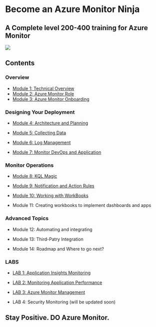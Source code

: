 # Become an Azure Monitor Ninja

## A Complete level 200-400 training for Azure Monitor 

<img src="https://github.com/eshlomo1/Azure-Monitor-Ninja-Training.MD/blob/master/Media/AzureMonito_WS1.png">

## Contents

### Overview

* [Module 1: Technical Overview](https://github.com/eshlomo1/Azure-Monitor-Ninja-Training.MD/blob/master/Overview/Module%201:%20Technical%20Overview.MD)
* [Module 2: Azure Monitor Role](https://github.com/eshlomo1/Azure-Monitor-Ninja-Training.MD/blob/master/Overview/Module%202:%20Azure%20Monitor%20Role.MD)
* [Module 3: Azure Monitor Onboarding](https://github.com/eshlomo1/Azure-Monitor-Ninja-Training.MD/blob/master/Overview/Module%203:%20Azure%20Monitor%20Onboarding.MD)

### Designing Your Deployment

* [Module 4: Architecture and Planning](https://github.com/eshlomo1/Azure-Monitor-Ninja-Training.MD/blob/master/Designing%20Your%20Deployment/Module%204:%20Architecture%20and%20Planning.MD)

* [Module 5: Collecting Data](https://github.com/eshlomo1/Azure-Monitor-Ninja-Training.MD/blob/master/Designing%20Your%20Deployment/Module%205:%20Collecting%20Data.MD)

* [Module 6: Log Management](https://github.com/eshlomo1/Azure-Monitor-Ninja-Training.MD/blob/master/Designing%20Your%20Deployment/Module%206:%20Log%20Management.MD)

* [Module 7: Monitor DevOps and Application](https://github.com/eshlomo1/Azure-Monitor-Ninja-Training.MD/blob/master/Designing%20Your%20Deployment/Module%207:%20Monitor%20DevOps%20and%20Application.MD)

### Monitor Operations

* [Module 8: KQL Magic](https://github.com/eshlomo1/Azure-Monitor-Ninja-Training.MD/blob/master/Monitor%20Operations/Module%208:%20KQL%20Magic.MD)

* [Module 9: Notification and Action Rules](https://github.com/eshlomo1/Azure-Monitor-Ninja-Training.MD/blob/master/Monitor%20Operations/Module%209:%20Notification%20and%20Action%20Rules.MD)

* [Module 10: Working with WorkBooks](https://github.com/eshlomo1/Azure-Monitor-Ninja-Training.MD/blob/master/Monitor%20Operations/Module%2010:%20Working%20with%20WorkBooks.MD)

* Module 11: Creating workbooks to implement dashboards and apps

### Advanced Topics

* Module 12: Automating and integrating 

* Module 13: Third-Patry Integration

* Module 14: Roadmap and Where to go next?

### LABS

* [LAB 1: Application Insights Monitoring](https://github.com/eshlomo1/Azure-Monitor-Ninja-Training.MD/blob/master/LABS/LAB%201:%20Application%20Insights%20Monitoring.MD)

* [LAB 2: Monitoring Application Performance](https://github.com/eshlomo1/Azure-Monitor-Ninja-Training.MD/blob/master/LABS/LAB%202:%20Monitoring%20Application%20Performance.MD)

* [LAB 3: Azure Monitor Management](https://github.com/eshlomo1/Azure-Monitor-Ninja-Training.MD/blob/master/LABS/LAB%203:%20Azure%20Monitor%20%20Management.MD)

* LAB 4: Security Monitoring (will be updated soon)

## Stay Positive. DO Azure Monitor.


